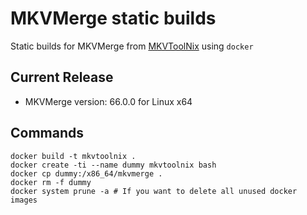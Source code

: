 # MKVMerge static builds
Static builds for MKVMerge from [MKVToolNix](https://mkvtoolnix.download/source.html) using `docker`

## Current Release
* MKVMerge version: 66.0.0 for Linux x64

## Commands
```
docker build -t mkvtoolnix .
docker create -ti --name dummy mkvtoolnix bash
docker cp dummy:/x86_64/mkvmerge .
docker rm -f dummy
docker system prune -a # If you want to delete all unused docker images
```
